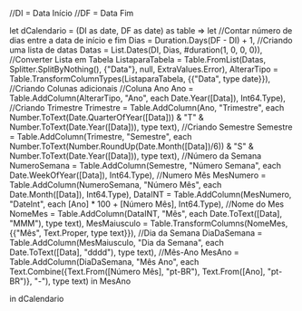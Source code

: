 //DI = Data Início
//DF = Data Fim

let dCalendario = (DI as date, DF as date) as table =>
let
    //Contar número de dias entre a data de início e fim
    Dias = Duration.Days(DF - DI) + 1,
    //Criando uma lista de datas
    Datas = List.Dates(DI, Dias, #duration(1, 0, 0, 0)),
    //Converter Lista em Tabela
    ListaparaTabela = Table.FromList(Datas, Splitter.SplitByNothing(), {"Data"}, null, ExtraValues.Error),
    AlterarTipo = Table.TransformColumnTypes(ListaparaTabela, {{"Data", type date}}),
    //Criando Colunas adicionais
    //Coluna Ano
    Ano = Table.AddColumn(AlterarTipo, "Ano", each Date.Year([Data]), Int64.Type),
    //Criando Trimestre
    Trimestre = Table.AddColumn(Ano, "Trimestre", each Number.ToText(Date.QuarterOfYear([Data])) & "T" & Number.ToText(Date.Year([Data])), type text),
    //Criando Semestre
    Semestre = Table.AddColumn(Trimestre, "Semestre", each Number.ToText(Number.RoundUp(Date.Month([Data])/6)) & "S" & Number.ToText(Date.Year([Data])), type text),
    //Número da Semana
    NumeroSemana = Table.AddColumn(Semestre, "Número Semana", each Date.WeekOfYear([Data]), Int64.Type),
    //Numero Mês
    MesNumero = Table.AddColumn(NumeroSemana, "Número Mês", each Date.Month([Data]), Int64.Type),
    DataINT = Table.AddColumn(MesNumero, "DateInt", each [Ano] * 100 + [Número Mês], Int64.Type),
    //Nome do Mes
    NomeMes = Table.AddColumn(DataINT, "Mês", each Date.ToText([Data], "MMM"), type text),
    MesMaiusculo = Table.TransformColumns(NomeMes, {{"Mês", Text.Proper, type text}}),
    //Dia da Semana
    DiaDaSemana = Table.AddColumn(MesMaiusculo, "Dia da Semana", each Date.ToText([Data], "dddd"), type text),
    //Mês-Ano
    MesAno = Table.AddColumn(DiaDaSemana, "Mês Ano", each Text.Combine({Text.From([Número Mês], "pt-BR"), Text.From([Ano], "pt-BR")}, "-"), type text)
in
    MesAno

in
    dCalendario

